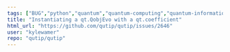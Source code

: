 ```yaml
---
tags: ["BUG","python","quantum","quantum-computing","quantum-information","quantum-mechanics","quantum-optics","quantum-toolbox","qutip","unitaryhack"]
title: "Instantiating a qt.QobjEvo with a qt.coefficient"
html_url: "https://github.com/qutip/qutip/issues/2646"
user: "kylewamer"
repo: "qutip/qutip"
---
```


